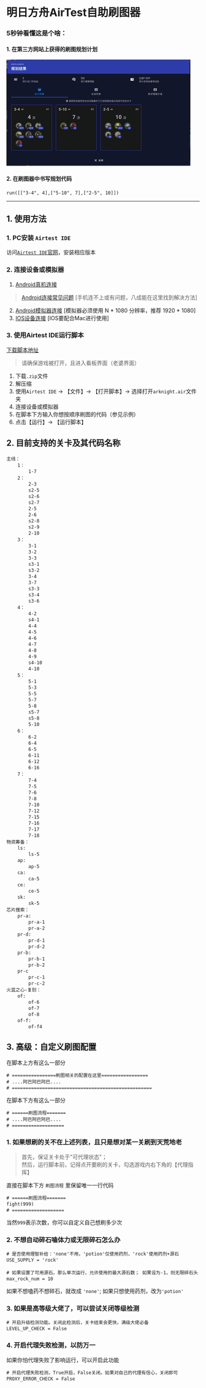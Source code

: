 # 明日方舟AirTest自助刷图器

###  5秒钟看懂这是个啥：  
#### 1. 在第三方网站上获得的刷图规划计划  
![在第三方网站上获得的刷图规划计划](blog/penguin.png)
#### 2. 在刷图器中书写规划代码
```
run([["3-4", 4],["5-10", 7],["2-5", 10]])
```
---
## 1. 使用方法
### 1. PC安装 `Airtest IDE`
访问[`Airtest IDE`官网](http://airtest.netease.com/)，安装相应版本

### 2. 连接设备或模拟器
1. [Android真机连接](https://airtest.doc.io.netease.com/IDEdocs/device_connection/1_android_phone_connection/)  
> [Android连接常见问题](https://airtest.doc.io.netease.com/IDEdocs/device_connection/2_android_faq/) [手机连不上或有问题，八成能在这里找到解决方法]
2. [Android模拟器连接](https://airtest.doc.io.netease.com/IDEdocs/device_connection/3_emulator_connection/) [模拟器必须使用 N * 1080 分辨率，推荐 1920 * 1080]
3. [IOS设备连接](https://airtest.doc.io.netease.com/IDEdocs/device_connection/4_ios_connection/) [IOS要配合Mac进行使用]

### 3. 使用Airtest IDE运行脚本
[下载脚本地址](https://github.com/newsekaes/auto-arknights/releases/)  
> 请确保游戏被打开，且进入看板界面（老婆界面）

1. 下载`.zip`文件
2. 解压缩
3. 使用`Airtest IDE` -> 【文件】-> 【打开脚本】-> 选择打开`arknight.air`文件夹
4. 连接设备或模拟器
5. 在脚本下方输入你想按顺序刷图的代码（参见示例）
6. 点击【运行】-> 【运行脚本】

## 2. 目前支持的关卡及其代码名称
```
主线：
    1：
        1-7
    2：
        2-3
        s2-5
        s2-6
        s2-7
        2-5
        2-6
        s2-8
        s2-9
        2-10
    3：
        3-1
        3-2
        3-3
        s3-1
        s3-2
        3-4
        3-7
        s3-3
        s3-4
        s3-6
    4：
        4-2
        s4-1
        4-4
        4-5
        4-6
        4-7
        4-8
        4-9
        s4-10
        4-10
    5：
        5-1
        5-3
        5-5
        5-7
        5-8
        s5-7
        s5-8
        5-10
    6：
        6-2
        6-4
        6-5
        6-11
        6-12
        6-16
    7：
        7-4
        7-5
        7-6
        7-8
        7-10
        7-12
        7-15
        7-16
        7-17
        7-18
物资筹备：
    ls:
        ls-5
    ap:
        ap-5
    ca:
        ca-5
    ce:
        ce-5
    sk:
        sk-5
芯片搜索：
    pr-a:
        pr-a-1
        pr-a-2
    pr-d:
        pr-d-1
        pr-d-2
    pr-b:
        pr-b-1
        pr-b-2
    pr-c
        pr-c-1
        pr-c-2
火蓝之心-复刻：
    of:
        of-6
        of-7
        of-8
    of-f:
        of-f4
```
## 3. 高级：自定义刷图配置
在脚本上方有这么一部分
```
# ================刷图相关的配置在这里=================
# ....阿巴阿巴阿巴....
# ===================================================
```
在脚本下方有这么一部分
```
# ======刷图流程=======
# ....阿巴阿巴阿巴....
# ===================
```
### 1. 如果想刷的关不在上述列表，且只是想对某一关刷到天荒地老
> 首先，保证关卡处于"可代理状态"；  
> 然后，运行脚本前，记得点开要刷的关卡，勾选游戏内右下角的【代理指挥】

直接在脚本下方 `刷图流程` 里保留唯一一行代码
```
# ======刷图流程=======
fight(999)
# ===================
```
当然`999`表示次数，你可以自定义自己想刷多少次

### 2. 不想自动碎石嗑体力或无限碎石怎么办
```
# 是否使用理智补给：'none'不用，'potion'仅使用药剂，'rock'使用药剂+源石
USE_SUPPLY = 'rock'

# 如果设置了可用源石，那么单次运行，允许使用的最大源石数； 如果设为-1，则无限碎石头
max_rock_num = 10
```
如果不想嗑药不想碎石，就改成 `'none'`; 如果只想使用药剂，改为`'potion'`

### 3. 如果是高等级大佬了，可以尝试关闭等级检测
```
# 开启升级检测功能。关闭此检测后，关卡结束会更快，满级大佬必备
LEVEL_UP_CHECK = False
```

### 4. 开启代理失败检测，以防万一
如果你怕代理失败了影响运行，可以开启此功能
```
# 开启代理失败检测，True开启，False关闭。如果对自己的代理有信心，关闭即可
PROXY_ERROR_CHECK = False
```
